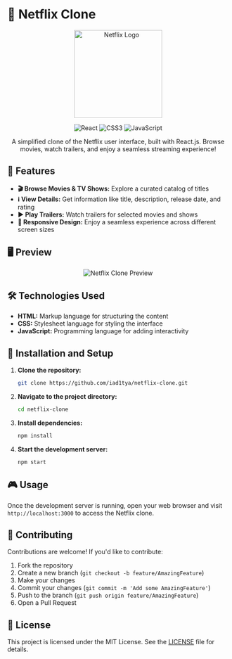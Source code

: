 # 🍿 Netflix Clone

<p align="center">
  <img src="https://upload.wikimedia.org/wikipedia/commons/0/08/Netflix_2015_logo.svg" alt="Netflix Logo" width="200"/>
</p>

<p align="center">
  <img src="https://img.shields.io/badge/React-20232A?style=for-the-badge&logo=react&logoColor=61DAFB" alt="React"/>
  <img src="https://img.shields.io/badge/CSS3-1572B6?style=for-the-badge&logo=css3&logoColor=white" alt="CSS3"/>
  <img src="https://img.shields.io/badge/JavaScript-F7DF1E?style=for-the-badge&logo=javascript&logoColor=black" alt="JavaScript"/>
</p>

<p align="center">
  A simplified clone of the Netflix user interface, built with React.js. Browse movies, watch trailers, and enjoy a seamless streaming experience!
</p>

## 🌟 Features

- **🎬 Browse Movies & TV Shows:** Explore a curated catalog of titles
- **ℹ️ View Details:** Get information like title, description, release date, and rating
- **▶️ Play Trailers:** Watch trailers for selected movies and shows
- **📱 Responsive Design:** Enjoy a seamless experience across different screen sizes

## 🖥️ Preview

<p align="center">
  <img src="/placeholder.svg?height=400&width=600" alt="Netflix Clone Preview"/>
</p>

## 🛠️ Technologies Used

- **HTML:** Markup language for structuring the content
- **CSS:** Stylesheet language for styling the interface
- **JavaScript:** Programming language for adding interactivity

## 🚀 Installation and Setup

1. **Clone the repository:**

   ```bash
   git clone https://github.com/iad1tya/netflix-clone.git
   ```

2. **Navigate to the project directory:**

   ```bash
   cd netflix-clone
   ```

3. **Install dependencies:**

   ```bash
   npm install
   ```

4. **Start the development server:**

   ```bash
   npm start
   ```

## 🎮 Usage

Once the development server is running, open your web browser and visit `http://localhost:3000` to access the Netflix clone.

## 🤝 Contributing

Contributions are welcome! If you'd like to contribute:

1. Fork the repository
2. Create a new branch (`git checkout -b feature/AmazingFeature`)
3. Make your changes
4. Commit your changes (`git commit -m 'Add some AmazingFeature'`)
5. Push to the branch (`git push origin feature/AmazingFeature`)
6. Open a Pull Request

## 📄 License

This project is licensed under the MIT License. See the [LICENSE](LICENSE) file for details.
